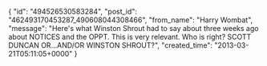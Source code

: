  {
   "id": "494526530583284",
   "post_id": "462493170453287_490608044308466",
   "from_name": "Harry Wombat",
   "message": "Here's what Winston Shrout had to say about three weeks ago about NOTICES and the OPPT. This is very relevant. Who is right? SCOTT DUNCAN OR...AND/OR WINSTON SHROUT?",
   "created_time": "2013-03-21T05:11:05+0000"
 }
